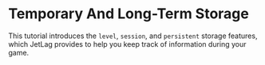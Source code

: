 # Temporary And Long-Term Storage

This tutorial introduces the `level`, `session`, and `persistent` storage
features, which JetLag provides to help you keep track of information during
your game.
